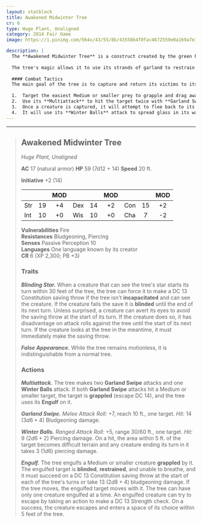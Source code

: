 ```yaml
---
layout: statblock
title: Awakened Midwinter Tree
cr: 6
type: Huge Plant, Unaligned
category: 2014 Fair Game
image: https://i.pinimg.com/564x/43/55/8b/43558b4f0fac4672559e0a169a7e15b2.jpg

description: |
  The **Awakened Midwinter Tree** is a construct created by the green hag Grincheuse. Every Midwinter, Grincheuse decorates spruce trees with beautiful, tempting ornaments and a bright **Blinding Star** before awakening them and sending them out to capture villagers, notably children. Their beautiful appearance is a lure, as their true purpose is to ensnare and deliver victims to their cruel creator.
  
  The tree's magic allows it to use its strands of garland to restrain prey and its star to travel more easily in darker environments. Grincheuse is said to use the trees out of pure cruelty to ruin the villagers' happiness during the cold season.
  
  #### Combat Tactics
  The main goal of the tree is to capture and return its victims to its creator. It will:
  
  1.  Target the easiest Medium or smaller prey to grapple and drag away.
  2.  Use its **Multiattack** to hit the target twice with **Garland Swipe** and then use **Engulf** if both attacks hit.
  3.  Once a creature is captured, it will attempt to flee back to its creator's location.
  4.  It will use its **Winter Balls** attack to spread glass in its wake, creating difficult terrain to make it more difficult for opponents to chase after it.
---
```


___
> ## Awakened Midwinter Tree
> *Huge Plant, Unaligned*
> 
> **AC** 17 (natural armor) **HP** 59 (7d12 + 14) **Speed** 20 ft.
> 
> **Initiative** +2 (14)
>
> | | | MOD | | | MOD | | | MOD |
> |:--|:-:|:----:|:--|:-:|:----:|:--|:-:|:----:|
> |Str| 19| +4 |Dex| 14| +2 |Con| 15| +2 |
> |Int| 10| +0 |Wis| 10| +0 |Cha| 7| -2 |
> 
> **Vulnerabilities** Fire  
> **Resistances** Bludgeoning, Piercing  
> **Senses** Passive Perception 10  
> **Languages** One language known by its creator  
> **CR** 6 (XP 2,300; PB +3)
>
> ### Traits
>
> ***Blinding Star.*** When a creature that can see the tree's star starts its turn within 30 feet of the tree, the tree can force it to make a DC 13 Constitution saving throw if the tree isn't **incapacitated** and can see the creature. If the creature fails the save it is **blinded** until the end of its next turn. Unless surprised, a creature can avert its eyes to avoid the saving throw at the start of its turn. If the creature does so, it has disadvantage on attack rolls against the tree until the start of its next turn. If the creature looks at the tree in the meantime, it must immediately make the saving throw.
>
> ***False Appearance.*** While the tree remains motionless, it is indistinguishable from a normal tree.
>
> ### Actions
>
> ***Multiattack.*** The tree makes two **Garland Swipe** attacks and one **Winter Balls** attack. If both **Garland Swipe** attacks hit a Medium or smaller target, the target is **grappled** (escape DC 14), and the tree uses its **Engulf** on it.
>
> ***Garland Swipe.*** *Melee Attack Roll:* +7, reach 10 ft., one target. *Hit:* 14 ($3d6 + 4$) Bludgeoning damage.
>
> ***Winter Balls.*** *Ranged Attack Roll:* +5, range 30/60 ft., one target. *Hit:* 9 ($2d6 + 2$) Piercing damage. On a hit, the area within 5 ft. of the target becomes difficult terrain and any creature ending its turn in it takes 3 ($1d6$) piercing damage.
>
> ***Engulf.*** The tree engulfs a Medium or smaller creature **grappled** by it. The engulfed target is **blinded**, **restrained**, and unable to breathe, and it must succeed on a DC 13 Constitution saving throw at the start of each of the tree's turns or take 13 ($2d8 + 4$) bludgeoning damage. If the tree moves, the engulfed target moves with it. The tree can have only one creature engulfed at a time. An engulfed creature can try to escape by taking an action to make a DC 13 Strength check. On a success, the creature escapes and enters a space of its choice within 5 feet of the tree.